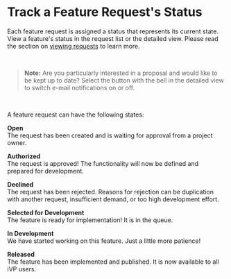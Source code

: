 # Track a Feature Request's Status

Each feature request is assigned a status that represents its current state. View a feature's status in the request list or the detailed view. Please read the section on [viewing requests](view-feature-requests.md) to learn more.

<br />

> **Note:** Are you particularly interested in a proposal and would like to be kept up to date? Select the button with the bell in the detailed view to switch e-mail notifications on or off.

<br />

A feature request can have the following states:

**Open**  
The request has been created and is waiting for approval from a project owner. 

**Authorized**  
The request is approved! The functionality will now be defined and prepared for development. 

**Declined**  
The request has been rejected. Reasons for rejection can be duplication with another request, insufficient demand, or too high development effort.  

**Selected for Development**  
The feature is ready for implementation! It is in the queue. 

**In Development**  
We have started working on this feature. Just a little more patience! 

**Released**  
The feature has been implemented and published. It is now available to all iVP users. 
